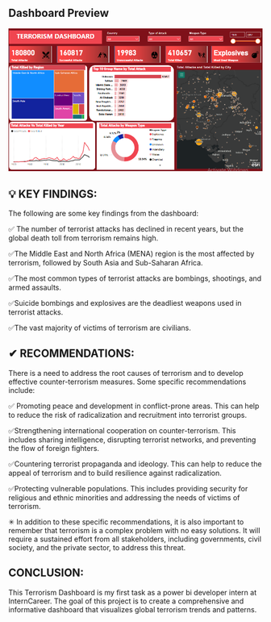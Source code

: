 ## Dashboard Preview

![image](https://github.com/sandeeprawat20/World-Terrorism-Analysis/blob/main/Dashboard.png)

## 💡 KEY FINDINGS:

The following are some key findings from the dashboard:

✅ The number of terrorist attacks has declined in recent years, but the global death toll from terrorism remains high.

✅The Middle East and North Africa (MENA) region is the most affected by terrorism, followed by South Asia and Sub-Saharan Africa.

✅The most common types of terrorist attacks are bombings, shootings, and armed assaults.

✅Suicide bombings and explosives are the deadliest weapons used in terrorist attacks.

✅The vast majority of victims of terrorism are civilians.

## ✔ RECOMMENDATIONS:

There is a need to address the root causes of terrorism and to develop effective counter-terrorism measures. Some specific recommendations include:

✅ Promoting peace and development in conflict-prone areas. This can help to reduce the risk of radicalization and recruitment into terrorist groups.

✅Strengthening international cooperation on counter-terrorism. This includes sharing intelligence, disrupting terrorist networks, and preventing the flow of foreign fighters.

✅Countering terrorist propaganda and ideology. This can help to reduce the appeal of terrorism and to build resilience against radicalization.

✅Protecting vulnerable populations. This includes providing security for religious and ethnic minorities and addressing the needs of victims of terrorism.

✳ In addition to these specific recommendations, it is also important to remember that terrorism is a complex problem with no easy solutions. It will require a sustained effort from all stakeholders, including governments, civil society, and the private sector, to address this threat.

## CONCLUSION:

This Terrorism Dashboard is my first task as a power bi developer intern at InternCareer. The goal of this project is to create a comprehensive and informative dashboard that visualizes global terrorism trends and patterns.
